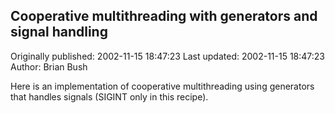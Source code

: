 ## Cooperative multithreading with generators and signal handling

Originally published: 2002-11-15 18:47:23
Last updated: 2002-11-15 18:47:23
Author: Brian Bush

Here is an implementation of cooperative multithreading using generators that handles signals (SIGINT only in this recipe).